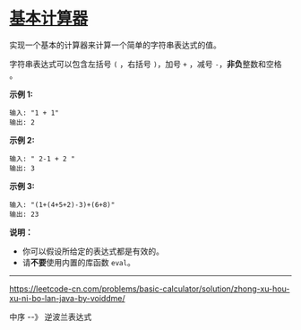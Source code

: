 # [基本计算器](https://leetcode-cn.com/problems/basic-calculator/)

实现一个基本的计算器来计算一个简单的字符串表达式的值。

字符串表达式可以包含左括号 `(` ，右括号 `)`，加号 `+` ，减号 `-`，**非负**整数和空格 ` `。

**示例 1:**

```
输入: "1 + 1"
输出: 2
```

**示例 2:**

```
输入: " 2-1 + 2 "
输出: 3
```

**示例 3:**

```
输入: "(1+(4+5+2)-3)+(6+8)"
输出: 23
```

**说明：**

- 你可以假设所给定的表达式都是有效的。
- 请**不要**使用内置的库函数 `eval`。

---
https://leetcode-cn.com/problems/basic-calculator/solution/zhong-xu-hou-xu-ni-bo-lan-java-by-voiddme/

中序 --》 逆波兰表达式